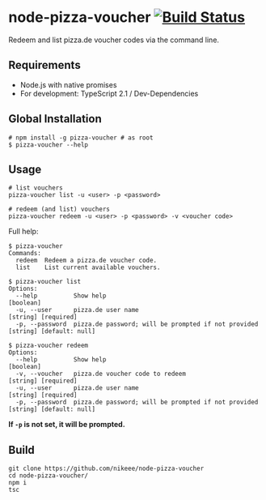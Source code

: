 # node-pizza-voucher [![Build Status](https://travis-ci.org/nikeee/node-pizza-voucher.svg?branch=master)](https://travis-ci.org/nikeee/node-pizza-voucher)
Redeem and list pizza.de voucher codes via the command line.

## Requirements
- Node.js with native promises
- For development: TypeScript 2.1 / Dev-Dependencies

## Global Installation
```Shell
# npm install -g pizza-voucher # as root
$ pizza-voucher --help
```

## Usage
```Shell
# list vouchers
pizza-voucher list -u <user> -p <password>

# redeem (and list) vouchers
pizza-voucher redeem -u <user> -p <password> -v <voucher code>
```

Full help:
```Shell
$ pizza-voucher
Commands:
  redeem  Redeem a pizza.de voucher code.
  list    List current available vouchers.

$ pizza-voucher list
Options:
  --help          Show help                                                           [boolean]
  -u, --user      pizza.de user name                                        [string] [required]
  -p, --password  pizza.de password; will be prompted if not provided  [string] [default: null]

$ pizza-voucher redeem
Options:
  --help          Show help                                                          [boolean]
  -v, --voucher   pizza.de voucher code to redeem                          [string] [required]
  -u, --user      pizza.de user name                                       [string] [required]
  -p, --password  pizza.de password; will be prompted if not provided [string] [default: null]
```
**If `-p` is not set, it will be prompted.**

## Build
```Shell
git clone https://github.com/nikeee/node-pizza-voucher
cd node-pizza-voucher/
npm i
tsc
```
